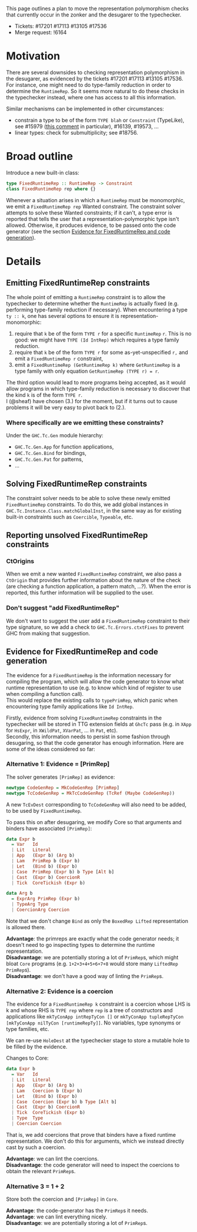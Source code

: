 This page outlines a plan to move the representation polymorphism checks that currently occur in the zonker and the desugarer to the typechecker.

* Tickets: #17201 #17113 #13105 #17536
* Merge request: !6164

# Motivation

There are several downsides to checking representation polymorphism in the desugarer, as evidenced by the tickets #17201 #17113 #13105 #17536. For instance, one might need to do type-family reduction in order to determine the `RuntimeRep`. So it seems more natural to do these checks in the typechecker instead, where one has access to all this information.

Similar mechanisms can be implemented in other circumstances:
  * constrain a type to be of the form `TYPE blah` or `Constraint` (TypeLike), see #15979 ([this comment](https://gitlab.haskell.org/ghc/ghc/-/issues/15979#note_213564) in particular), #16139, #19573, ...
  * linear types: check for submultiplicity; see #18756. 

# Broad outline

Introduce a new built-in class:

```haskell
type FixedRuntimeRep :: RuntimeRep -> Constraint
class FixedRuntimeRep rep where {}
```

Whenever a situation arises in which a `RuntimeRep` must be monomorphic, we emit a `FixedRuntimeRep rep` Wanted constraint. The constraint solver attempts to solve these Wanted constraints; if it can't, a type error is reported that tells the user that a representation-polymorphic type isn't allowed. Otherwise, it produces evidence, to be passed onto the code generator (see the section [Evidence for FixedRuntimeRep and code generation](#evidence-for-fixedruntimerep-and-code-generation)).

# Details
## Emitting FixedRuntimeRep constraints

The whole point of emitting a `RuntimeRep` constraint is to allow the typechecker to determine whether the `RuntimeRep` is actually fixed (e.g. performing type-family reduction if necessary). When encountering a type `ty :: k`, one has several options to ensure it is representation-monomorphic:
  1. require that `k` be of the form `TYPE r` for a specific `RuntimeRep` `r`. This is no good: we might have `TYPE (Id IntRep)` which requires a type family reduction.
  2. require that `k` be of the form `TYPE r` for some as-yet-unspecified `r,` and emit a `FixedRuntimeRep r` constraint,
  3. emit a `FixedRuntimeRep (GetRuntimeRep k)` where `GetRuntimeRep` is a type family with only equation `GetRuntimeRep (TYPE r) = r`.

The third option would lead to more programs being accepted, as it would allow programs in which type-family reduction is necessary to discover that the kind `k` is of the form `TYPE r`.    
I (@sheaf) have chosen (3.) for the moment, but if it turns out to cause problems it will be very easy to pivot back to (2.).

### Where specifically are we emitting these constraints?

Under the `GHC.Tc.Gen` module hierarchy:
  - `GHC.Tc.Gen.App` for function applications,
  - `GHC.Tc.Gen.Bind` for bindings,
  - `GHC.Tc.Gen.Pat` for patterns,
  - ...

## Solving FixedRuntimeRep constraints

The constraint solver needs to be able to solve these newly emitted `FixedRuntimeRep` constraints. To do this, we add global instances in `GHC.Tc.Instance.Class.matchGlobalInst`, in the same way as for existing built-in constraints such as `Coercible`, `Typeable`, etc.

## Reporting unsolved FixedRuntimeRep constraints

### CtOrigins

When we emit a new wanted `FixedRuntimeRep` constraint, we also pass a `CtOrigin` that provides further information about the nature of the check (are checking a function application, a pattern match, ...?). When the error is reported, this further information will be supplied to the user.

### Don't suggest "add FixedRuntimeRep"

We don't want to suggest the user add a `FixedRuntimeRep` constraint to their type signature, so we add a check to `GHC.Tc.Errors.ctxtFixes` to prevent GHC from making that suggestion.

## Evidence for FixedRuntimeRep and code generation

The evidence for a `FixedRuntimeRep` is the information necessary for compiling the program, which will allow the code generator to know what runtime representation to use (e.g. to know which kind of register to use when compiling a function call).    
This would replace the existing calls to `typePrimRep`, which panic when encountering type family applications like `Id IntRep`.    

Firstly, evidence from solving `FixedRuntimeRep` constraints in the typechecker will be stored in TTG extension fields at `GhcTc` pass (e.g. in `XApp` for `HsExpr`, in `XWildPat`, `XVarPat`, ... in `Pat`, etc).    
Secondly, this information needs to persist in some fashion through desugaring, so that the code generator has enough information. Here are some of the ideas considered so far:

### Alternative 1: Evidence = [PrimRep]

The solver generates `[PrimRep]` as evidence:

```haskell
newtype CodeGenRep = MkCodeGenRep [PrimRep]
newtype TcCodeGenRep = MkTcCodeGenRep (TcRef (Maybe CodeGenRep))
```

A new `TcEvDest` corresponding to `TcCodeGenRep` will also need to be added, to be used by `FixedRuntimeRep`.    

To pass this on after desugaring, we modify Core so that arguments and binders have associated `[PrimRep]`:

```haskell
data Expr b
  = Var   Id
  | Lit   Literal
  | App   (Expr b) (Arg b)
  | Lam   PrimRep b (Expr b)
  | Let   (Bind b) (Expr b)
  | Case  PrimRep (Expr b) b Type [Alt b]
  | Cast  (Expr b) CoercionR
  | Tick  CoreTickish (Expr b)

data Arg b
  = ExprArg PrimRep (Expr b)
  | TypeArg Type
  | CoercionArg Coercion
```
Note that we don't change `Bind` as only the `BoxedRep Lifted` representation is allowed there.

**Advantage**: the primreps are exactly what the code generator needs; it doesn't need to go inspecting types to determine the runtime representation.    
**Disadvantage**: we are potentially storing a lot of `PrimRep`s, which might bloat `Core` programs (e.g. `1+2+3+4+5+6+7+8` would store many `LiftedRep` `PrimRep`s).    
**Disadvantage**: we don't have a good way of linting the `PrimRep`s.

### Alternative 2: Evidence is a coercion

The evidence for a `FixedRuntimeRep k` constraint is a coercion whose LHS is k and whose RHS is `TYPE rep` where `rep` is a tree of constructors and applications like `mkTyConApp intRepTyCon []` or `mkTyConApp tupleRepTyCon [mkTyConApp nilTyCon [runtimeRepTy]]`. No variables, type synonyms or type families, etc.    

We can re-use `HoleDest` at the typechecker stage to store a mutable hole to be filled by the evidence.    

Changes to Core:

```haskell
data Expr b
  = Var   Id
  | Lit   Literal
  | App   (Expr b) (Arg b)
  | Lam   Coercion b (Expr b)
  | Let   (Bind b) (Expr b)
  | Case  Coercion (Expr b) b Type [Alt b]
  | Cast  (Expr b) CoercionR
  | Tick  CoreTickish (Expr b)
  | Type  Type
  | Coercion Coercion
```

That is, we add coercions that prove that binders have a fixed runtime representation. We don't do this for arguments, which we instead directly cast by such a coercion.

**Advantage**: we can lint the coercions.    
**Disadvantage**: the code generator will need to inspect the coercions to obtain the relevant `PrimRep`s.

### Alternative 3 = 1 + 2

Store both the coercion and `[PrimRep]` in `Core`.

**Advantage**: the code-generator has the `PrimRep`s it needs.    
**Advantage**: we can lint everything nicely.    
**Disadvantage**: we are potentially storing a lot of `PrimRep`s.